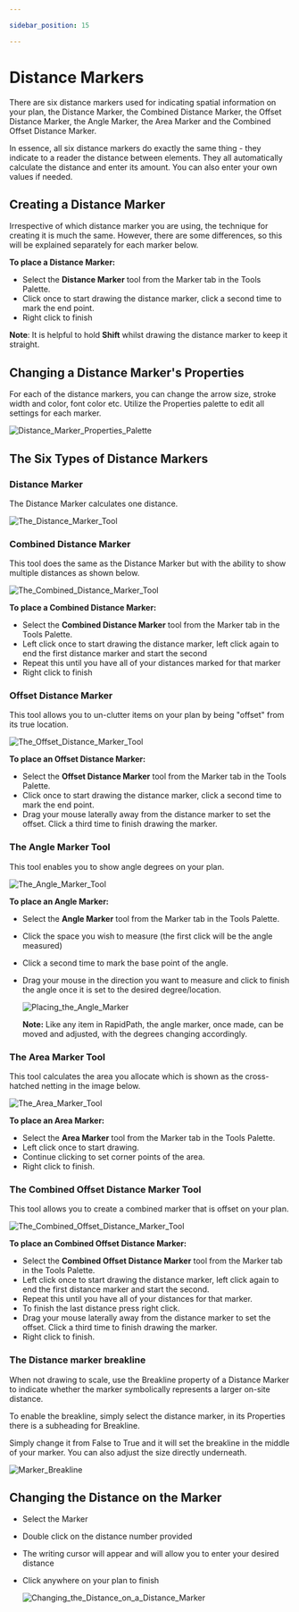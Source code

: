 ```yaml
---

sidebar_position: 15

---
```

# Distance Markers

There are six distance markers used for indicating spatial information on your plan, the Distance Marker, the Combined Distance Marker, the Offset Distance Marker, the Angle Marker, the Area Marker and the Combined Offset Distance Marker.

In essence, all six distance markers do exactly the same thing - they indicate to a reader the distance between elements. They all automatically calculate the distance and enter its amount. You can also enter your own values if needed.

## Creating a Distance Marker

Irrespective of which distance marker you are using, the technique for creating it is much the same. However, there are some differences, so this will be explained separately for each marker below.

**To place a Distance Marker:**

- Select the **Distance Marker** tool from the Marker tab in the Tools Palette.
- Click once to start drawing the distance marker, click a second time to mark the end point.
- Right click to finish

**Note**: It is helpful to hold **Shift** whilst drawing the distance marker to keep it straight.

## Changing a Distance Marker's Properties

For each of the distance markers, you can change the arrow size, stroke width and color, font color etc. Utilize the Properties palette to edit all settings for each marker.

![Distance_Marker_Properties_Palette](./assets/Distance_Marker_Properties_Palette.png)

## The Six Types of Distance Markers

### Distance Marker

The Distance Marker calculates one distance.

![The_Distance_Marker_Tool](./assets/The_Distance_Marker_Tool.png)

### Combined Distance Marker

This tool does the same as the Distance Marker but with the ability to show multiple distances as shown below.

![The_Combined_Distance_Marker_Tool](./assets/The_Combined_Distance_Marker_Tool.png)

**To place a Combined Distance Marker:**

- Select the **Combined Distance Marker** tool from the Marker tab in the Tools Palette.
- Left click once to start drawing the distance marker, left click again to end the first distance marker and start the second
- Repeat this until you have all of your distances marked for that marker
- Right click to finish

### Offset Distance Marker

This tool allows you to un-clutter items on your plan by being "offset" from its true location.

![The_Offset_Distance_Marker_Tool](./assets/The_Offset_Distance_Marker_Tool.png)

**To place an Offset Distance Marker:**

- Select the **Offset Distance Marker** tool from the Marker tab in the Tools Palette.
- Click once to start drawing the distance marker, click a second time to mark the end point.
- Drag your mouse laterally away from the distance
marker to set the offset. Click a third time to finish drawing the marker.

### The Angle Marker Tool

This tool enables you to show angle degrees on your plan.

![The_Angle_Marker_Tool](./assets/The_Angle_Marker_Tool.png)

**To place an Angle Marker:**

- Select the **Angle Marker** tool from the Marker tab in the Tools Palette.
- Click the space you wish to measure (the first click will be the angle measured)
- Click a second time to mark the base point of the angle.
- Drag your mouse in the direction you want to measure and click to finish the angle once it is set to the desired degree/location.

    ![Placing_the_Angle_Marker](./assets/Placing_the_Angle_Marker.png)

    **Note:** Like any item in RapidPath, the angle marker, once made, can be moved and adjusted, with the degrees changing accordingly.

### The Area Marker Tool

This tool calculates the area you allocate which is shown as the cross-hatched netting in the image below.

![The_Area_Marker_Tool](./assets/The_Area_Marker_Tool.png)

**To place an Area Marker:**

- Select the **Area Marker** tool from the Marker tab in the Tools Palette.
- Left click once to start drawing.
- Continue clicking to set corner points of the area.
- Right click to finish.

### The Combined Offset Distance Marker Tool

This tool allows you to create a combined marker that is offset on your plan.

![The_Combined_Offset_Distance_Marker_Tool](./assets/The_Combined_Offset_Distance_Marker_Tool.png)

**To place an Combined Offset Distance Marker:**

- Select the **Combined Offset Distance Marker** tool from the Marker tab in the Tools Palette.
- Left click once to start drawing the distance marker, left click again to end the first distance marker and start the second.
- Repeat this until you have all of your distances for that marker.
- To finish the last distance press right click.
- Drag your mouse laterally away from the distance marker to set the offset. Click a third time to finish drawing the marker.
- Right click to finish.

### The Distance marker breakline

When not drawing to scale, use the Breakline property of a Distance Marker to indicate whether the marker symbolically represents a larger on-site distance.

To enable the breakline, simply select the distance marker, in its Properties there is a subheading for Breakline.

Simply change it from False to True and it will set the breakline in the middle of your marker. You can also adjust the size directly underneath.

![Marker_Breakline](./assets/Marker_Breakline.png)

## Changing the Distance on the Marker

- Select the Marker
- Double click on the distance number provided
- The writing cursor will appear and will allow you to enter your desired distance
- Click anywhere on your plan to finish

    ![Changing_the_Distance_on_a_Distance_Marker](./assets/Changing_the_Distance_on_a_Distance_Marker.png)
